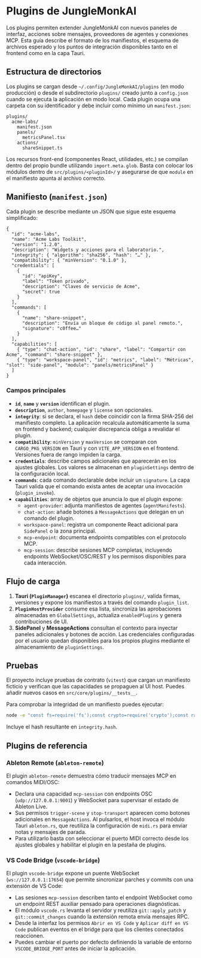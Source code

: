 # Plugins de JungleMonkAI

Los plugins permiten extender JungleMonkAI con nuevos paneles de interfaz, acciones sobre mensajes,
proveedores de agentes y conexiones MCP. Esta guía describe el formato de los manifiestos, el
esquema de archivos esperado y los puntos de integración disponibles tanto en el frontend como en
la capa Tauri.

## Estructura de directorios

Los plugins se cargan desde `~/.config/JungleMonkAI/plugins` (en modo producción) o desde el
subdirectorio `plugins/` creado junto a `config.json` cuando se ejecuta la aplicación en modo
local. Cada plugin ocupa una carpeta con su identificador y debe incluir como mínimo un
`manifest.json`:

```
plugins/
  acme-labs/
    manifest.json
    panels/
      metricsPanel.tsx
    actions/
      shareSnippet.ts
```

Los recursos front-end (componentes React, utilidades, etc.) se compilan dentro del propio bundle
utilizando `import.meta.glob`. Basta con colocar los módulos dentro de `src/plugins/<pluginId>/` y
asegurarse de que `module` en el manifiesto apunta al archivo correcto.

## Manifiesto (`manifest.json`)

Cada plugin se describe mediante un JSON que sigue este esquema simplificado:

```jsonc
{
  "id": "acme-labs",
  "name": "Acme Labs Toolkit",
  "version": "1.2.0",
  "description": "Widgets y acciones para el laboratorio.",
  "integrity": { "algorithm": "sha256", "hash": "…" },
  "compatibility": { "minVersion": "0.1.0" },
  "credentials": [
    {
      "id": "apiKey",
      "label": "Token privado",
      "description": "Claves de servicio de Acme",
      "secret": true
    }
  ],
  "commands": [
    {
      "name": "share-snippet",
      "description": "Envía un bloque de código al panel remoto.",
      "signature": "c0ffee…"
    }
  ],
  "capabilities": [
    { "type": "chat-action", "id": "share", "label": "Compartir con Acme", "command": "share-snippet" },
    { "type": "workspace-panel", "id": "metrics", "label": "Métricas", "slot": "side-panel", "module": "panels/metricsPanel" }
  ]
}
```

### Campos principales

- **`id`**, **`name`** y **`version`** identifican el plugin.
- **`description`**, `author`, `homepage` y `license` son opcionales.
- **`integrity`**: si se declara, el `hash` debe coincidir con la firma SHA-256 del manifiesto
  completo. La aplicación recalcula automáticamente la suma en frontend y backend; cualquier
  discrepancia obliga a revalidar el plugin.
- **`compatibility`**: `minVersion` y `maxVersion` se comparan con `CARGO_PKG_VERSION` en Tauri y con
  `VITE_APP_VERSION` en el frontend. Versiones fuera de rango impiden la carga.
- **`credentials`**: describe campos adicionales que aparecerán en los ajustes globales. Los valores
  se almacenan en `pluginSettings` dentro de la configuración local.
- **`commands`**: cada comando declarable debe incluir un `signature`. La capa Tauri valida que el
  comando exista antes de aceptar una invocación (`plugin_invoke`).
- **`capabilities`**: array de objetos que anuncia lo que el plugin expone:
  - `agent-provider`: adjunta manifiestos de agentes (`agentManifests`).
  - `chat-action`: añade botones a `MessageActions` que delegan en un comando del plugin.
  - `workspace-panel`: registra un componente React adicional para `SidePanel` o la zona principal.
  - `mcp-endpoint`: documenta endpoints compatibles con el protocolo MCP.
  - `mcp-session`: describe sesiones MCP completas, incluyendo endpoints WebSocket/OSC/REST y los permisos disponibles para cada interacción.

## Flujo de carga

1. **Tauri (`PluginManager`)** escanea el directorio `plugins/`, valida firmas, versiones y expone los
   manifiestos a través del comando `plugin_list`.
2. **`PluginHostProvider`** consume esa lista, sincroniza las aprobaciones almacenadas en
   `GlobalSettings`, actualiza `enabledPlugins` y genera contribuciones de UI.
3. **SidePanel** y **MessageActions** consultan el contexto para inyectar paneles adicionales y
   botones de acción. Las credenciales configuradas por el usuario quedan disponibles para los
   propios plugins mediante el almacenamiento de `pluginSettings`.

## Pruebas

El proyecto incluye pruebas de contrato (`vitest`) que cargan un manifiesto ficticio y verifican que
las capacidades se propaguen al UI host. Puedes añadir nuevos casos en `src/core/plugins/__tests__`.

Para comprobar la integridad de un manifiesto puedes ejecutar:

```bash
node -e "const fs=require('fs');const crypto=require('crypto');const raw=fs.readFileSync('manifest.json');const hash=crypto.createHash('sha256').update(raw).digest('hex');console.log(hash);"
```

Incluye el hash resultante en `integrity.hash`.

## Plugins de referencia

### Ableton Remote (`ableton-remote`)

El plugin `ableton-remote` demuestra cómo traducir mensajes MCP en comandos MIDI/OSC:

- Declara una capacidad `mcp-session` con endpoints OSC (`udp://127.0.0.1:9001`) y WebSocket para supervisar el estado de Ableton Live.
- Sus permisos `trigger-scene` y `stop-transport` aparecen como botones adicionales en `MessageActions`. Al pulsarlos, el host invoca el módulo Tauri `ableton.rs`, que reutiliza la configuración de `midi.rs` para enviar notas y mensajes de parada.
- Para utilizarlo basta con seleccionar el puerto MIDI correcto desde los ajustes globales y habilitar el plugin en la pestaña de plugins.

### VS Code Bridge (`vscode-bridge`)

El plugin `vscode-bridge` expone un puente WebSocket (`ws://127.0.0.1:17654`) que permite sincronizar parches y commits con una extensión de VS Code:

- Las sesiones `mcp-session` describen tanto el endpoint WebSocket como un endpoint REST auxiliar pensado para operaciones diagnósticas.
- El módulo `vscode.rs` levanta el servidor y reutiliza `git::apply_patch` y `git::commit_changes` cuando la extensión remota envía mensajes RPC.
- Desde la interfaz los permisos `Abrir en VS Code` y `Aplicar diff en VS Code` publican eventos en el bridge para que los clientes conectados reaccionen.
- Puedes cambiar el puerto por defecto definiendo la variable de entorno `VSCODE_BRIDGE_PORT` antes de iniciar la aplicación.
